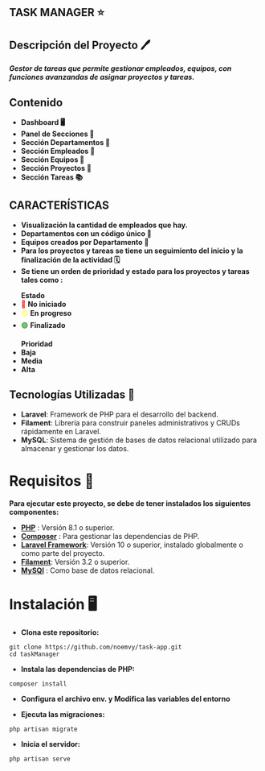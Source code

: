 
## TASK MANAGER ⭐ 

## Descripción del Proyecto 🖊️

**_Gestor de tareas que permite gestionar empleados, equipos, con funciones avanzandas de asignar proyectos y tareas._**

 ## Contenido 
 - **Dashboard 🖥️**
 - **Panel de Secciones 🔎**
 - **Sección Departamentos 🏢**
 - **Sección Empleados 👤**
 - **Sección Equipos 👥**
 - **Sección Proyectos 📂**
 - **Sección Tareas 📚**

## CARACTERÍSTICAS
- **Visualización la cantidad de empleados que hay.**
- **Departamentos con un código único 🔏**
- **Equipos creados por Departamento 👥**
- **Para los proyectos y tareas se tiene un seguimiento del inicio y la finalización de la actividad 🗓️**
- **Se tiene un orden de prioridad y estado para los proyectos y tareas tales como :**
<ul>
 <strong>Estado</strong>
  <li><span style="color: red;">🔴</span> <strong>No iniciado</strong></li>
  <li><span style="color: yellow;">🟡</span> <strong>En progreso</strong></li>
  <li><span style="color: green;">🟢</span> <strong>Finalizado</strong></li>
</ul>  
<ul>
<strong>Prioridad</strong>
<li><strong>Baja</strong></li>
<li><strong>Media</strong></li>
<li><strong>Alta</strong></li>
</ul>  

## Tecnologías Utilizadas 🔎

- **Laravel**: Framework de PHP para el desarrollo del backend.
- **Filament**: Librería para construir paneles administrativos y CRUDs rápidamente en Laravel.
- **MySQL**: Sistema de gestión de bases de datos relacional utilizado para almacenar y gestionar los datos.

# Requisitos 📕

**Para ejecutar este proyecto, se debe de tener instalados los siguientes componentes:**

- **[PHP](https://www.php.net/)** : Versión 8.1 o superior.
- **[Composer](https://getcomposer.org/)** : Para gestionar las dependencias de PHP.
- **[Laravel Framework](https://laravel.com/docs/11.x/installation)**: Versión 10 o superior, instalado globalmente o como parte del proyecto.
- **[Filament](https://filamentphp.com/docs/3.x/panels/installation)**: Versión 3.2 o superior.
- **[MySQl](https://dev.mysql.com/downloads/installer/)** : Como base de datos relacional.

# Instalación 🖥️
- **Clona este repositorio:**
```
git clone https://github.com/noemvy/task-app.git
cd taskManager
```
- **Instala las dependencias de PHP:**
```
composer install
```
- **Configura el archivo env. y Modifica las variables del entorno**

- **Ejecuta las migraciones:** 
```
php artisan migrate 
```
- **Inicia el servidor:**
```
php artisan serve
```



